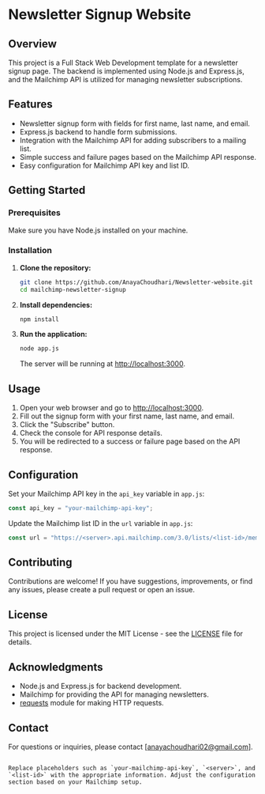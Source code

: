 
# Newsletter Signup Website

## Overview

This project is a Full Stack Web Development template for a newsletter signup page. The backend is implemented using Node.js and Express.js, and the Mailchimp API is utilized for managing newsletter subscriptions.

## Features

- Newsletter signup form with fields for first name, last name, and email.
- Express.js backend to handle form submissions.
- Integration with the Mailchimp API for adding subscribers to a mailing list.
- Simple success and failure pages based on the Mailchimp API response.
- Easy configuration for Mailchimp API key and list ID.

## Getting Started

### Prerequisites

Make sure you have Node.js installed on your machine.

### Installation

1. **Clone the repository:**

   ```bash
   git clone https://github.com/AnayaChoudhari/Newsletter-website.git
   cd mailchimp-newsletter-signup
   ```

2. **Install dependencies:**

   ```bash
   npm install
   ```

3. **Run the application:**

   ```bash
   node app.js
   ```

   The server will be running at [http://localhost:3000](http://localhost:3000).

## Usage

1. Open your web browser and go to [http://localhost:3000](http://localhost:3000).
2. Fill out the signup form with your first name, last name, and email.
3. Click the "Subscribe" button.
4. Check the console for API response details.
5. You will be redirected to a success or failure page based on the API response.

## Configuration

Set your Mailchimp API key in the `api_key` variable in `app.js`:

```javascript
const api_key = "your-mailchimp-api-key";
```

Update the Mailchimp list ID in the `url` variable in `app.js`:

```javascript
const url = "https://<server>.api.mailchimp.com/3.0/lists/<list-id>/members";
```

## Contributing

Contributions are welcome! If you have suggestions, improvements, or find any issues, please create a pull request or open an issue.

## License

This project is licensed under the MIT License - see the [LICENSE](LICENSE) file for details.

## Acknowledgments

- Node.js and Express.js for backend development.
- Mailchimp for providing the API for managing newsletters.
- [requests](https://www.npmjs.com/package/requests) module for making HTTP requests.

## Contact

For questions or inquiries, please contact [anayachoudhari02@gmail.com].

```

Replace placeholders such as `your-mailchimp-api-key`, `<server>`, and `<list-id>` with the appropriate information. Adjust the configuration section based on your Mailchimp setup.
